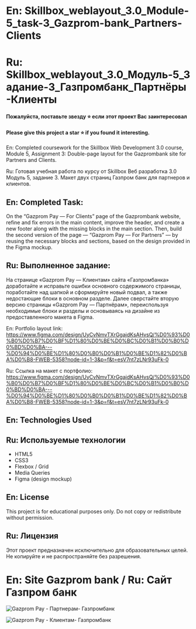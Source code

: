 # En: Skillbox_weblayout_3.0_Module-5_task-3_Gazprom-bank_Partners-Clients
# Ru: Skillbox_weblayout_3.0_Модуль-5_Задание-3_Газпромбанк_Партнёры-Клиенты

#### Пожалуйста, поставьте звезду ⭐ если этот проект Вас заинтересовал
#### Please give this project a star ⭐ if you found it interesting.

En: Completed coursework for the Skillbox Web Development 3.0 course, Module 5, Assignment 3: Double-page layout for the Gazprombank site for Partners and Clients. 

Ru: Готовая учебная работа по курсу от Skillbox Веб разработка 3.0 Модуль 5, задание 3. Макет двух страниц Газпром банк для партнеров и клиентов.

## En: Completed Task:
On the “Gazprom Pay — For Clients” page of the Gazprombank website, refine and fix errors in the main content, improve the header, and create a new footer along with the missing blocks in the main section. Then, build the second version of the page — “Gazprom Pay — For Partners” — by reusing the necessary blocks and sections, based on the design provided in the Figma mockup.

## Ru: Выполненное задание: 
На странице «Gazprom Pay — Клиентам» сайта «Газпромбанка» доработайте и исправьте ошибки основного содержимого страницы, поработайте над шапкой и сформируйте новый подвал, а также недостающие блоки в основном разделе. Далее сверстайте вторую версию страницы «Gazprom Pay — Партнёрам», переиспользуя необходимые блоки и разделы и основываясь на дизайне из предоставленного макета в Figma.

En: Portfolio layout link: https://www.figma.com/design/UyCvNmvTXrGgajdKsAHvsQ/%D0%93%D0%B0%D0%B7%D0%BF%D1%80%D0%BE%D0%BC%D0%B1%D0%B0%D0%BD%D0%BA---%D0%94%D0%BE%D1%80%D0%B0%D0%B1%D0%BE%D1%82%D0%BA%D0%B8-FWEB-5358?node-id=1-3&p=f&t=esV7nt7zLNr93uFk-0

Ru: Ссылка на макет c портфолио: https://www.figma.com/design/UyCvNmvTXrGgajdKsAHvsQ/%D0%93%D0%B0%D0%B7%D0%BF%D1%80%D0%BE%D0%BC%D0%B1%D0%B0%D0%BD%D0%BA---%D0%94%D0%BE%D1%80%D0%B0%D0%B1%D0%BE%D1%82%D0%BA%D0%B8-FWEB-5358?node-id=1-3&p=f&t=esV7nt7zLNr93uFk-0

## En: Technologies Used
## Ru: Используемые технологии

- HTML5
- CSS3
- Flexbox / Grid
- Media Queries
- Figma (design mockup)

## En: License
This project is for educational purposes only. Do not copy or redistribute without permission.

## Ru: Лицензия
Этот проект предназначен исключительно для образовательных целей. Не копируйте и не распространяйте без разрешения.


# En: Site Gazprom bank / Ru: Сайт Газпром бaнк

![Gazprom Pay - Партнерам- Газпромбанк](https://github.com/user-attachments/assets/adce83c2-d7db-4926-bac2-2487de9185ed)

![Gazprom Pay - Клиентам- Газпромбанк](https://github.com/user-attachments/assets/c953d6f7-9ab4-4898-acd8-cbd26bbf8b4d)

